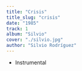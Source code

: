 ```yaml
---
title: "Crisis"
title_slug: "crisis"
date: "1985"
track: 1
album: "Silvio"
cover: "./silvio.jpg"
author: "Silvio Rodríguez"
---
```


- Instrumental
